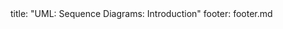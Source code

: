 <frontmatter>
title: "UML: Sequence Diagrams: Introduction"
footer: footer.md
</frontmatter>

<include src="navbar.md" boilerplate />

<include src="unit-inPage-asFlat.md" boilerplate />